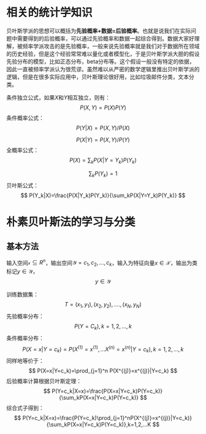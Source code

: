 # 相关的统计学知识

贝叶斯学派的思想可以概括为**先验概率+数据=后验概率**。也就是说我们在实际问题中需要得到的后验概率，可以通过先验概率和数据一起综合得到。数据大家好理解，被频率学派攻击的是先验概率，一般来说先验概率就是我们对于数据所在领域的历史经验，但是这个经验常常难以量化或者模型化，于是贝叶斯学派大胆的假设先验分布的模型，比如正态分布，beta分布等。这个假设一般没有特定的依据，因此一直被频率学派认为很荒谬。虽然难以从严密的数学逻辑里推出贝叶斯学派的逻辑，但是在很多实际应用中，贝叶斯理论很好用，比如垃圾邮件分类，文本分类。

条件独立公式，如果$X$和$Y$相互独立，则有：
$$
P(X,Y)=P(X)P(Y)
$$
条件概率公式：
$$
P(Y|X)=P(X,Y)/P(X)
$$

$$
P(X|Y)=P(X,Y)/P(Y)
$$
全概率公式：
$$
P(X)= \sum _k P(X|Y=Y_k)P(Y_k)
$$

$$
\sum_kP(Y_k)=1
$$
贝叶斯公式：
$$
P(Y_k|X)=\frac{P(X|Y_k)P(Y_k)}{\sum_kP(X|Y=Y_k)P(Y_k)}
$$

# 朴素贝叶斯法的学习与分类

## 基本方法

输入空间$\mathcal{x}\subseteq R^n$，输出空间$\mathcal{Y}={c_1,c_2,...,c_k}$，输入为特征向量$x\in \mathcal{X}$，输出为类标记$y\in\mathcal{Y}$，
$$
y\in\mathcal{Y}
$$


训练数据集：
$$
T = {(x_1,y_1),(x_2,y_2),....,(x_N,y_N)}
$$
先验概率分布：
$$
P(Y=C_k),k=1,2,...,k
$$
条件概率分布：
$$
P(X=x|Y=c_k)=P(X^{(1)}=x^{(1)},...X^{(n)}=x^{(n)}|Y=c_k),k=1,2,...,k
$$
同样地等价于：
$$
P(X=x|Y=c_k)=\prod_{j=1}^n P(X^{(j)}=x^{(j)}|Y=c_k)
$$
后验概率计算根据贝叶斯定理：
$$
P(Y=c_k|X=x)=\frac{P(X=x|Y=c_k)P(Y=c_k)}{\sum_kP(X=x|Y=c_k)P(Y=c_k)}
$$
综合式子得到：
$$
P(Y=c_k|X=x)=\frac{P(Y=c_k)\prod_{j=1}^nP(X^{(j)}=x^{(j)}|Y=c_k)}{\sum_kP(X=x|Y=c_k)P(Y=c_k)},k=1,2,...K
$$




































